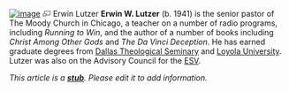[![image](images/thumb/3/38/LutzerErwin.jpg/180px-LutzerErwin.jpg)](http://www.theopedia.com/File:LutzerErwin.jpg)
[![image](data:image/png;base64,iVBORw0KGgoAAAANSUhEUgAAAA8AAAALCAAAAACFLIiAAAAAAnRSTlMA/1uRIrUAAABPSURBVAjXY/j///+5vXDwjAHIr26ZAgXZe8H8a/+hoIcw/9nevdVL9+79DuPvzQYZFPUezu8BMZLXgkExnD8HAu6hqv//n+HZVjD4DuUDAKlChD3fj6aPAAAAAElFTkSuQmCC)](http://www.theopedia.com/File:LutzerErwin.jpg "Enlarge")
Erwin Lutzer
**Erwin W. Lutzer** (b. 1941) is the senior pastor of The Moody
Church in Chicago, a teacher on a number of radio programs,
including *Running to Win*, and the author of a number of books
including *Christ Among Other Gods* and *The Da Vinci Deception*.
He has earned graduate degrees from
[Dallas Theological Seminary](Dallas_Theological_Seminary "Dallas Theological Seminary")
and
[Loyola University](index.php?title=Loyola_University&action=edit&redlink=1 "Loyola University (page does not exist)").
Lutzer was also on the Advisory Council for the [ESV](ESV "ESV").

*This article is a **[stub](http://www.theopedia.com/Category:Theopedia_stubs "Category:Theopedia stubs")**. Please edit it to add information.*


